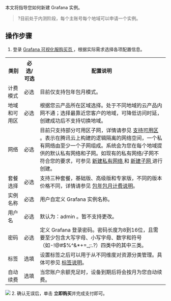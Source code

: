 本文将指导您如何新建 Grafana 实例。

>?目前处于内测阶段，每个主账号每个地域可以申请一个实例。

## 操作步骤

1. 登录 [ Grafana 可视化服购买页 ](https://buy.cloud.tencent.com/grafana) ，根据实际需求选择各项配置信息。
<table>
    <tr>
        <th style = "width:10%">
            类别
        </th>
        <th style = "width:10%">
            必选/可选
        </th>
        <th>
            配置说明
        </th>
    </tr>
    <tr>
        <td>
            计费模式
        </td>
        <td>
            必选
        </td>
        <td>
            目前仅支持包年包月模式。
        </td>
    </tr>
        <td>
            地域和可用区
        </td>
        <td>
            必选
        </td>
        <td>
            根据您云产品所在区域选择。处于不同地域的云产品内网不通；选择最靠近您客户的地域，可降低访问时延，创建成功后不支持切换地域。
        </td>
    </tr>
    <tr>
        <td>
            网络
        </td>
        <td>
            必选
        </td>
        <td>
            目前只支持部分可用区子网，详情请参见   <a href="https://cloud.tencent.com/document/product/1437/62194#st1">
						支持可用区</a> 。表示在腾讯云上构建的逻辑隔离的网络空间，一个私有网络由至少一个子网组成。系统会为您在每个地域提供的默认私有网络和子网。如现有的私有网络/子网不符合您的要求，可参见
            <a href="https://cloud.tencent.com/document/product/215/36515">
                新建私有网络
            </a>
            和
            <a href="https://cloud.tencent.com/document/product/215/36517">
                新建子网
            </a>
            进行创建。
        </td>
    </tr>
		<tr>
        <td>
           套餐选择
        </td>
        <td>
            必选
        </td>
        <td>
         支持三种套餐，基础版、高级版和专家版，不同的版本价格不同，详情请参见 <a href="https://cloud.tencent.com/document/product/1437/78662" >包年包月计费说明</a>。
        </td>
    </tr>
		 <tr>
        <td>
          实例名称
        </td>
        <td>
必选
        </td>
        <td>
          用户自定义 Grafana 实例名称。
        </td>
    </tr>
    <tr>
        <td>
            用户名
        </td>
        <td>
            必选
        </td>
        <td>
            默认为：admin 。暂不支持更改。
        </td>
    </tr>
    <tr>
        <td>
            密码
        </td>
        <td>
            必选
        </td>
        <td>
            定义 Grafana 登录密码。密码长度为8到16位，且需要至少包含大写字母、小写字母、数字和符号（如-!@#$%^&amp;*+=_;:.?）四类中的其中三类。
        </td>
    </tr>
    <tr>
        <td>
            标签
        </td>
        <td>
            选填
        </td>
        <td>
            设置标签之后可以用于从不同维度对资源分类管理。具体可参见
            <a href="https://cloud.tencent.com/document/product/213/19548">
                标签说明</a>。
        </td>
    </tr>
		    <tr>
        <td>
          自动续费
        </td>
        <td>
            选填
        </td>
        <td>
         当您账户余额充足时，设备到期后将会按月为您自动续费。
    </tr>
</table>

 ![](https://qcloudimg.tencent-cloud.cn/raw/e6ed35afc41d9098f4c799e260b7b2a1.png)
2. 确认无误后，单击 **立即购买**并完成支付即可。


